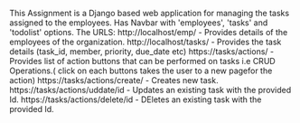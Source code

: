This Assignment is a Django based web application for managing the tasks assigned to the employees.
Has Navbar with 'employees', 'tasks' and 'todolist' options.
The URLS:
    http://localhost/emp/       -  Provides details of the employees of the organization.
    http://localhost/tasks/     -  Provides the task details (task_id, member, priority, due_date etc) 
    https://tasks/actions/      -  Provides list of action buttons that can be performed on tasks i.e CRUD Operations.( click on each buttons takes the user to a new pagefor the action)
                                  https://tasks/actions/create/    - Creates new task.
                                  https://tasks/actions/uddate/id  - Updates an existing task with the provided Id.
                                  https://tasks/actions/delete/id  - DEletes an existing task with the provided Id.
                                  
